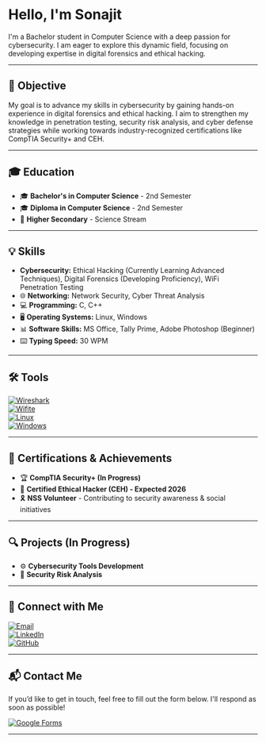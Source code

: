 # **Hello, I'm Sonajit**

I'm a Bachelor student in Computer Science with a deep passion for cybersecurity. I am eager to explore this dynamic field, focusing on developing expertise in digital forensics and ethical hacking.

---

## **🎯 Objective**
My goal is to advance my skills in cybersecurity by gaining hands-on experience in digital forensics and ethical hacking. I aim to strengthen my knowledge in penetration testing, security risk analysis, and cyber defense strategies while working towards industry-recognized certifications like CompTIA Security+ and CEH.

---

## **🎓 Education**
- 🎓 **Bachelor's in Computer Science** - 2nd Semester  
- 🎓 **Diploma in Computer Science** - 2nd Semester  
- 🏫 **Higher Secondary** - Science Stream  

---

## **💡 Skills**
-  **Cybersecurity:** Ethical Hacking (Currently Learning Advanced Techniques), Digital Forensics (Developing Proficiency), WiFi Penetration Testing  
- 🌐 **Networking:** Network Security, Cyber Threat Analysis  
- 💻 **Programming:** C, C++  
- 🖥️ **Operating Systems:** Linux, Windows  
- 📊 **Software Skills:** MS Office, Tally Prime, Adobe Photoshop (Beginner)  
- ⌨️ **Typing Speed:** 30 WPM  

---

## **🛠️ Tools**
[![Wireshark](https://img.shields.io/badge/Tool-Wireshark-blue?style=for-the-badge&logo=wireshark)](https://www.wireshark.org/)  
[![Wifite](https://img.shields.io/badge/Tool-Wifite-red?style=for-the-badge&logo=linux)](https://github.com/derv82/wifite2)  
[![Linux](https://img.shields.io/badge/OS-Linux-yellow?style=for-the-badge&logo=linux)](https://www.linux.org/)  
[![Windows](https://img.shields.io/badge/OS-Windows-blue?style=for-the-badge&logo=windows)](https://www.microsoft.com/en-us/windows)  

---

## **📜 Certifications & Achievements**
- 🏆 **CompTIA Security+ (In Progress)**  
- 🏅 **Certified Ethical Hacker (CEH) - Expected 2026**  
- 🎗️ **NSS Volunteer** - Contributing to security awareness & social initiatives  

---

## **🔍 Projects (In Progress)**
- ⚙️ **Cybersecurity Tools Development**  
- 🔎 **Security Risk Analysis**  

---

## **📩 Connect with Me**
[![Email](https://img.shields.io/badge/Email-%23D14836?style=for-the-badge&logo=gmail&logoColor=white)](mailto:rootsecops@gmail.com)  
[![LinkedIn](https://img.shields.io/badge/LinkedIn-%230A66C2?style=for-the-badge&logo=linkedin&logoColor=white)](https://www.linkedin.com/in/sonajit-rabha)  
[![GitHub](https://img.shields.io/badge/GitHub-%23181717?style=for-the-badge&logo=github&logoColor=white)](https://github.com/rootsecops)

---
## 📬 Contact Me  
If you’d like to get in touch, feel free to fill out the form below. I'll respond as soon as possible!  

[![Google Forms](https://img.shields.io/badge/Google%20Forms-red?style=for-the-badge&logo=googleforms&logoColor=white)](https://forms.gle/2g7dTJxyPWrav3wR9)

---
